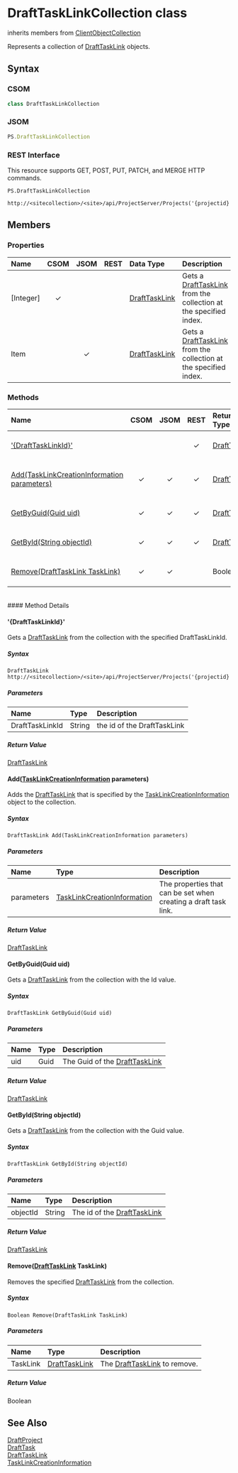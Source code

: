 [comment]: # (Name:DraftTaskLinkCollection)
[comment]: # (Type:class)
[comment]: # (Status:Verified)

# <a name="name"></a>DraftTaskLinkCollection class

inherits members from [ClientObjectCollection<DraftTaskLink>](https://msdn.microsoft.com/EN-US/library/ee539303)<br/>

<a name="description"></a>Represents a collection of [DraftTaskLink](DraftTaskLink.md) objects.

## <a name="syntax"></a>Syntax

### CSOM

```C#
class DraftTaskLinkCollection 
```
### JSOM

```JavaScript
PS.DraftTaskLinkCollection
```
### REST Interface

This resource supports GET, POST, PUT, PATCH, and MERGE HTTP commands.

```
PS.DraftTaskLinkCollection

http://<sitecollection>/<site>/api/ProjectServer/Projects('{projectid}')/Draft/TaskLinks
```

## <a name="members"></a>Members

### <a name="properties"></a>Properties

|**Name**|**CSOM**|**JSOM**|**REST**|**Data Type**|**Description**|
|:-----|:-----:|:-----:|:-----:|:-----|:-----|
|<a name="[Integer]"></a>[Integer]|&#x2713;|||[DraftTaskLink](DraftTaskLink.md)|Gets a [DraftTaskLink](DraftTaskLink.md) from the collection at the specified index.|
|<a name="Item"></a>Item||&#x2713;||[DraftTaskLink](DraftTaskLink.md)|Gets a [DraftTaskLink](DraftTaskLink.md) from the collection at the specified index.|

### <a name="methods"></a>Methods

|**Name**|**CSOM**|**JSOM**|**REST**|**Return Data Type**|**Description**|
|:-----|:-----:|:-----:|:-----:|:-----|:-----|
|[&#39;{DraftTaskLinkId}&#39;](#&#39;{DraftTaskLinkId}&#39;)|||&#x2713;|[DraftTaskLink](DraftTaskLink.md)|Gets a [DraftTaskLink](DraftTaskLink.md) from the collection with the specified DraftTaskLinkId.|
|[Add(TaskLinkCreationInformation parameters)](#Add_[TaskLinkCreationInformation]_TaskLinkCreationInformation.md__parameters_)|&#x2713;|&#x2713;|&#x2713;|[DraftTaskLink](DraftTaskLink.md)|Adds the [DraftTaskLink](DraftTaskLink.md) that is specified by the [TaskLinkCreationInformation](TaskLinkCreationInformation.md) object to the collection.|
|[GetByGuid(Guid uid)](#GetByGuid_Guid_uid_)|&#x2713;|&#x2713;|&#x2713;|[DraftTaskLink](DraftTaskLink.md)|Gets a [DraftTaskLink](DraftTaskLink.md) from the collection with the Id value.|
|[GetById(String objectId)](#GetById_String_objectId_)|&#x2713;|&#x2713;|&#x2713;|[DraftTaskLink](DraftTaskLink.md)|Gets a [DraftTaskLink](DraftTaskLink.md) from the collection with the Guid value.|
|[Remove(DraftTaskLink TaskLink)](#Remove_[DraftTaskLink]_DraftTaskLink.md__TaskLink_)|&#x2713;|&#x2713;||Boolean|Removes the specified [DraftTaskLink](DraftTaskLink.md) from the collection.|

<br/>
#### Method Details

#### <a name="&#39;{DraftTaskLinkId}&#39;"></a>&#39;{DraftTaskLinkId}&#39;

Gets a [DraftTaskLink](DraftTaskLink.md) from the collection with the specified DraftTaskLinkId.

##### Syntax

```
DraftTaskLink http://<sitecollection>/<site>/api/ProjectServer/Projects('{projectid}')/Draft/TaskLinks('{DraftTaskLinkId}')
```

##### Parameters
|**Name** |**Type**|**Description**|
|:------ |:----|:------ |
|DraftTaskLinkId|String|the id of the DraftTaskLink

##### Return Value

[DraftTaskLink](DraftTaskLink.md)

#### <a name="Add_[TaskLinkCreationInformation]_TaskLinkCreationInformation.md__parameters_"></a>Add([TaskLinkCreationInformation](TaskLinkCreationInformation.md) parameters)
 
Adds the [DraftTaskLink](DraftTaskLink.md) that is specified by the [TaskLinkCreationInformation](TaskLinkCreationInformation.md) object to the collection.

##### Syntax

```
DraftTaskLink Add(TaskLinkCreationInformation parameters)
```

##### Parameters
|**Name** |**Type**|**Description**|
|:------ |:----|:------ |
|parameters|[TaskLinkCreationInformation](TaskLinkCreationInformation.md)|The properties that can be set when creating a draft task link.

##### Return Value

[DraftTaskLink](DraftTaskLink.md)

#### <a name="GetByGuid_Guid_uid_"></a>GetByGuid(Guid uid)
 
Gets a [DraftTaskLink](DraftTaskLink.md) from the collection with the Id value.

##### Syntax

```
DraftTaskLink GetByGuid(Guid uid)
```

##### Parameters
|**Name** |**Type**|**Description**|
|:------ |:----|:------ |
|uid|Guid|The Guid of the [DraftTaskLink](DraftTaskLink.md)

##### Return Value

[DraftTaskLink](DraftTaskLink.md)

#### <a name="GetById_String_objectId_"></a>GetById(String objectId)
 
Gets a [DraftTaskLink](DraftTaskLink.md) from the collection with the Guid value.

##### Syntax

```
DraftTaskLink GetById(String objectId)
```

##### Parameters
|**Name** |**Type**|**Description**|
|:------ |:----|:------ |
|objectId|String|The id of the [DraftTaskLink](DraftTaskLink.md)

##### Return Value

[DraftTaskLink](DraftTaskLink.md)

#### <a name="Remove_[DraftTaskLink]_DraftTaskLink.md__TaskLink_"></a>Remove([DraftTaskLink](DraftTaskLink.md) TaskLink)
 
Removes the specified [DraftTaskLink](DraftTaskLink.md) from the collection.

##### Syntax

```
Boolean Remove(DraftTaskLink TaskLink)
```

##### Parameters
|**Name** |**Type**|**Description**|
|:------ |:----|:------ |
|TaskLink|[DraftTaskLink](DraftTaskLink.md)|The [DraftTaskLink](DraftTaskLink.md) to remove.

##### Return Value

Boolean

## <a name="seeAlso"></a>See Also

[DraftProject](DraftProject.md)<br/>
[DraftTask](DraftTask.md)<br/>
[DraftTaskLink](DraftTaskLink.md)<br/>
[TaskLinkCreationInformation](TaskLinkCreationInformation.md)<br/>
